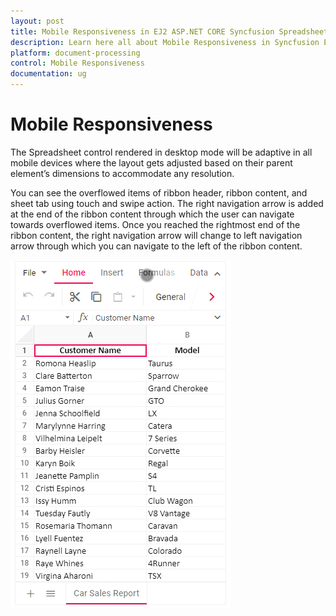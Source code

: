 ```yaml
---
layout: post
title: Mobile Responsiveness in EJ2 ASP.NET CORE Syncfusion Spreadsheet Component
description: Learn here all about Mobile Responsiveness in Syncfusion EJ2 ASP.NET CORE Spreadsheet component of Syncfusion Essential JS 2 and more.
platform: document-processing
control: Mobile Responsiveness
documentation: ug
---
```



# Mobile Responsiveness 

The Spreadsheet control rendered in desktop mode will be adaptive in all mobile devices where the layout gets adjusted based on their parent element’s dimensions to accommodate any resolution.

You can see the overflowed items of ribbon header, ribbon content, and sheet tab using touch and swipe action. The right navigation arrow is added at the end of the ribbon content through which the user can navigate towards overflowed items. Once you reached the rightmost end of the ribbon content, the right navigation arrow will change to left navigation arrow through which you can navigate to the left of the ribbon content.

![Spreadsheet Adaptive Mode](./images/spreadsheet_adaptive_mode.gif)
